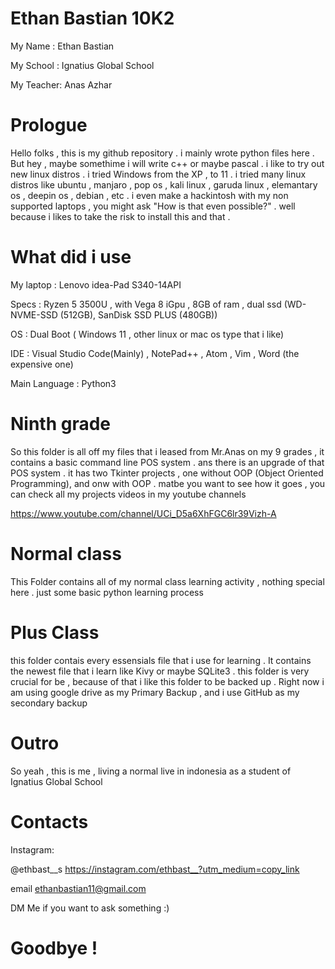 # Ethan Bastian 10K2 

My Name : Ethan Bastian 

My School : Ignatius Global School

My Teacher: Anas Azhar

# Prologue 

Hello folks , this is my github repository . i mainly wrote python files here . But hey , maybe somethime i will write c++ or maybe pascal . i like to try out new linux distros . i tried Windows from the XP , to 11 . i tried many linux distros like ubuntu , manjaro , pop os , kali linux , garuda linux , elemantary os , deepin os , debian , etc . i even make a hackintosh with my non supported laptops , you might ask "How is that even possible?" . well because i likes to take the risk to install this and that . 

# What did i use

My laptop : Lenovo idea-Pad S340-14API 

Specs : Ryzen 5 3500U , with Vega 8 iGpu , 8GB of ram , dual ssd (WD-NVME-SSD (512GB), SanDisk SSD PLUS (480GB))

OS : Dual Boot ( Windows 11 , other linux or mac os type that i like)

IDE : Visual Studio Code(Mainly) , NotePad++ , Atom , Vim , Word (the expensive one)

Main Language : Python3 

# Ninth grade

So this folder is all off my files that i leased from Mr.Anas on my 9 grades , it contains a basic command line POS system . ans there is an upgrade of that POS system . it has two Tkinter projects , one without OOP (Object Oriented Programming), and onw with OOP . matbe you want to see how it goes , you can check all my projects videos in my youtube channels 

https://www.youtube.com/channel/UCi_D5a6XhFGC6lr39Vizh-A

# Normal class

This Folder contains all of my normal class learning activity , nothing special here . just some basic python learning process

# Plus Class

this folder contais every essensials file that i use for learning . It contains the newest file that i learn like Kivy or maybe SQLite3 . this folder is very crucial for be , because of that i like this folder to be backed up . Right now i am using google drive as my Primary Backup , and i use GitHub as my secondary backup

# Outro 

So yeah , this is me , living a normal live in indonesia as a student of Ignatius Global School 

# Contacts 

Instagram:

@ethbast__s
https://instagram.com/ethbast__?utm_medium=copy_link

email 
ethanbastian11@gmail.com

DM Me if you want to ask something :) 

# Goodbye !
